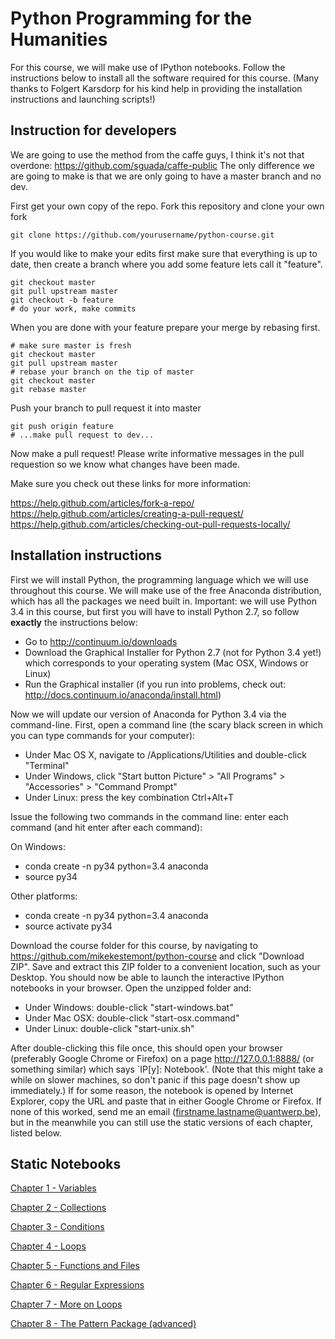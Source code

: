 # Python Programming for the Humanities

For this course, we will make use of IPython notebooks. Follow the instructions below to install all the software required for this course. (Many thanks to Folgert Karsdorp for his kind help in providing the installation instructions and launching scripts!)

## Instruction for developers

We are going to use the method from the caffe guys, I think
it's not that overdone: https://github.com/sguada/caffe-public
The only difference we are going to make is that we are only
going to have a master branch and no dev.

First get your own copy of the repo. 
Fork this repository and clone your own fork

```
git clone https://github.com/yourusername/python-course.git
```

If you would like to make your edits first make sure that everything is
up to date, then create a branch where you add some feature
lets call it "feature".

```
git checkout master
git pull upstream master
git checkout -b feature
# do your work, make commits
```

When you are done with your feature prepare your merge by rebasing first.

```
# make sure master is fresh
git checkout master
git pull upstream master
# rebase your branch on the tip of master
git checkout master
git rebase master
```

Push your branch to pull request it into master 

```
git push origin feature
# ...make pull request to dev...
```

Now make a pull request! Please write informative messages in the
pull requestion so we know what changes have been made.

Make sure you check out these links for more information:

https://help.github.com/articles/fork-a-repo/
https://help.github.com/articles/creating-a-pull-request/
https://help.github.com/articles/checking-out-pull-requests-locally/



## Installation instructions

First we will install Python, the programming language which we will use throughout this course. We will make use of the free Anaconda distribution, which has all the packages we need built in. Important: we will use Python 3.4 in this course, but first you will have to install Python 2.7, so follow **exactly** the instructions below:

- Go to http://continuum.io/downloads
- Download the Graphical Installer for Python 2.7 (not for Python 3.4 yet!) which corresponds to your operating system (Mac OSX, Windows or Linux)
- Run the Graphical installer (if you run into problems, check out: http://docs.continuum.io/anaconda/install.html)

Now we will update our version of Anaconda for Python 3.4 via the command-line. First, open a command line (the scary black screen in which you can type commands for your computer):
- Under Mac OS X, navigate to /Applications/Utilities and double-click "Terminal"
- Under Windows, click "Start button Picture" > "All Programs" > "Accessories" > "Command Prompt"
- Under Linux: press the key combination Ctrl+Alt+T

Issue the following two commands in the command line: enter each command (and hit enter after each command):

On Windows:
- conda create -n py34 python=3.4 anaconda
- source py34

Other platforms:
- conda create -n py34 python=3.4 anaconda
- source activate py34

Download the course folder for this course, by navigating to https://github.com/mikekestemont/python-course and click "Download ZIP". Save and extract this ZIP folder to a convenient location, such as your Desktop. You should now be able to launch the interactive IPython notebooks in your browser. Open the unzipped folder and:

- Under Windows: double-click "start-windows.bat"
- Under Mac OSX: double-click "start-osx.command"
- Under Linux: double-click "start-unix.sh"

After double-clicking this file once, this should open your browser (preferably Google Chrome or Firefox) on a page http://127.0.0.1:8888/ (or something similar) which says `IP[y]: Notebook'. (Note that this might take a while on slower machines, so don't panic if this page doesn't show up immediately.) If for some reason, the notebook is opened by Internet Explorer, copy the URL and paste that in either Google Chrome or Firefox. If none of this worked, send me an email (firstname.lastname@uantwerp.be), but in the meanwhile you can still use the static versions of each chapter, listed below.

## Static Notebooks

[Chapter 1 - Variables](http://nbviewer.ipython.org/urls/raw.github.com/mikekestemont/python-course/master/Chapter%201%20-%20Variables.ipynb)

[Chapter 2 - Collections](http://nbviewer.ipython.org/urls/raw.github.com/mikekestemont/python-course/master/Chapter%202%20-%20Collections.ipynb)

[Chapter 3 - Conditions](http://nbviewer.ipython.org/urls/raw.github.com/mikekestemont/python-course/master/Chapter%203%20-%20Conditions.ipynb)

[Chapter 4 - Loops](http://nbviewer.ipython.org/urls/raw.github.com/mikekestemont/python-course/master/Chapter%204%20-%20Loops.ipynb)

[Chapter 5 - Functions and Files](http://nbviewer.ipython.org/urls/raw.github.com/mikekestemont/python-course/master/Chapter%205%20-%20Functions%20and%20Files.ipynb)

[Chapter 6 - Regular Expressions](http://nbviewer.ipython.org/github/mikekestemont/python-course/blob/master/Chapter%206%20-%20Regular%20Expressions.ipynb)

[Chapter 7 - More on Loops](http://nbviewer.ipython.org/urls/raw.github.com/mikekestemont/python-course/master/Chapter%207%20-%20More%20on%20Loops.ipynb)

[Chapter 8 - The Pattern Package (advanced)](http://nbviewer.ipython.org/urls/raw.github.com/mikekestemont/python-course/master/Chapter%208%20-%20The%20Pattern%20Package.ipynb)